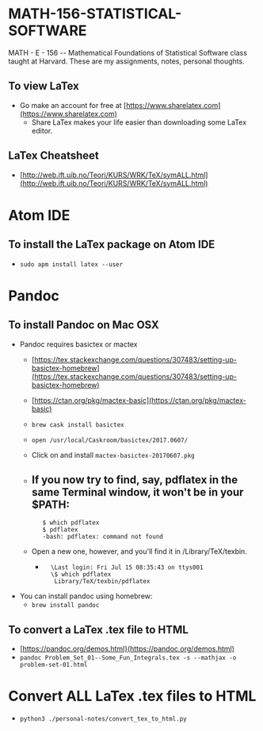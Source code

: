 # MATH-156-STATISTICAL-SOFTWARE
MATH - E - 156 -- Mathematical Foundations of Statistical Software class taught at Harvard.   These are my assignments, notes, personal thoughts.

## To view LaTex
- Go make an account for free at [https://www.sharelatex.com](https://www.sharelatex.com)
    - Share LaTex makes your life easier than downloading some LaTex editor.  

## LaTex Cheatsheet
- [http://web.ift.uib.no/Teori/KURS/WRK/TeX/symALL.html](http://web.ift.uib.no/Teori/KURS/WRK/TeX/symALL.html)

# Atom IDE
## To install the LaTex package on Atom IDE
- `sudo apm install latex --user`

# Pandoc
## To install Pandoc on Mac OSX
- Pandoc requires basictex or mactex
    - [https://tex.stackexchange.com/questions/307483/setting-up-basictex-homebrew](https://tex.stackexchange.com/questions/307483/setting-up-basictex-homebrew)
    - [https://ctan.org/pkg/mactex-basic](https://ctan.org/pkg/mactex-basic)
    - `brew cask install basictex`
    - `open /usr/local/Caskroom/basictex/2017.0607/`
    - Click on and install `mactex-basictex-20170607.pkg`
    - If you now try to find, say, pdflatex in the same Terminal window, it won't be in your $PATH:
        -
         ```
            $ which pdflatex
            $ pdflatex
            -bash: pdflatex: command not found
         ```

     - Open a new one, however, and you'll find it in /Library/TeX/texbin.
        - ```
            \Last login: Fri Jul 15 08:35:43 on ttys001
            \$ which pdflatex
             Library/TeX/texbin/pdflatex
          ```
- You can install pandoc using homebrew:
    - `brew install pandoc`


## To convert a LaTex .tex file to HTML
- [https://pandoc.org/demos.html}(https://pandoc.org/demos.html)
- `pandoc Problem_Set_01--Some_Fun_Integrals.tex -s --mathjax -o problem-set-01.html`

# Convert ALL LaTex .tex files to HTML
- `python3 ./personal-notes/convert_tex_to_html.py`
